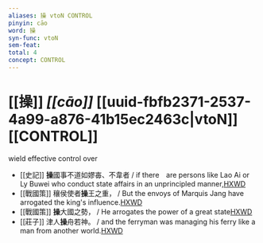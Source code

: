 ```yaml
---
aliases: 操 vtoN CONTROL
pinyin: cāo
word: 操
syn-func: vtoN
sem-feat: 
total: 4
concept: CONTROL 
---
```

# [[操]] *[[cāo]]*  [[uuid-fbfb2371-2537-4a99-a876-41b15ec2463c|vtoN]] [[CONTROL]]
wield effective control over
 - [[史記]] **操**國事不道如嫪毐、不韋者 / if there　are persons like Lao Ai or Ly Buwei who conduct state affairs in an unprincipled manner,[HXWD](https://hxwd.org/textview.html?location=KR2a0001_tls_006-263a.23)
 - [[戰國策]] 穰侯使者**操**王之重， / But the envoys of Marquis Jang have arrogated the king's influence.[HXWD](https://hxwd.org/textview.html?location=KR2e0003_tls_084-1a.26)
 - [[戰國策]] **操**大國之勢， / He arrogates the power of a great state[HXWD](https://hxwd.org/textview.html?location=KR2e0003_tls_085-2a.12)
 - [[莊子]] 津人**操**舟若神。
                     / and the ferryman was managing his ferry like a man from another world.[HXWD](https://hxwd.org/textview.html?location=KR5c0126_tls_019-6a.4)